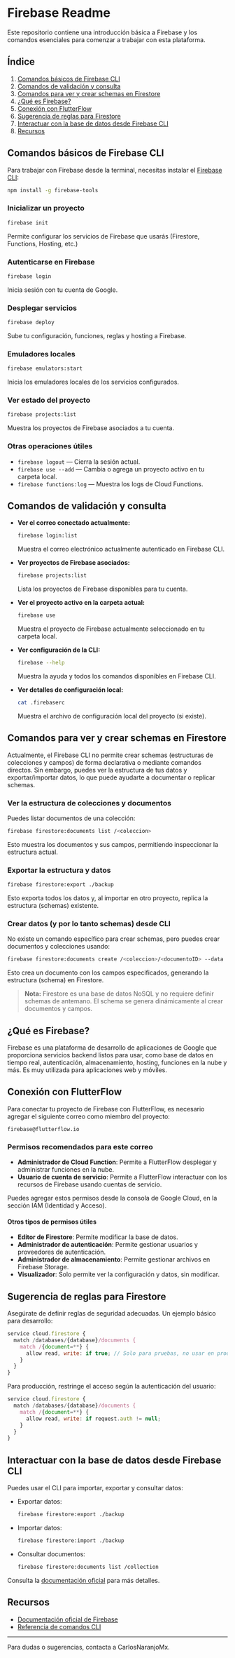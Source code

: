 # Firebase Readme

Este repositorio contiene una introducción básica a Firebase y los comandos esenciales para comenzar a trabajar con esta plataforma.

## Índice
1. [Comandos básicos de Firebase CLI](#comandos-básicos-de-firebase-cli)
2. [Comandos de validación y consulta](#comandos-de-validación-y-consulta)
3. [Comandos para ver y crear schemas en Firestore](#comandos-para-ver-y-crear-schemas-en-firestore)
4. [¿Qué es Firebase?](#qué-es-firebase)
5. [Conexión con FlutterFlow](#conexión-con-flutterflow)
6. [Sugerencia de reglas para Firestore](#sugerencia-de-reglas-para-firestore)
7. [Interactuar con la base de datos desde Firebase CLI](#interactuar-con-la-base-de-datos-desde-firebase-cli)
8. [Recursos](#recursos)

## Comandos básicos de Firebase CLI
Para trabajar con Firebase desde la terminal, necesitas instalar el [Firebase CLI](https://firebase.google.com/docs/cli):

```sh
npm install -g firebase-tools
```

### Inicializar un proyecto
```sh
firebase init
```
Permite configurar los servicios de Firebase que usarás (Firestore, Functions, Hosting, etc.)

### Autenticarse en Firebase
```sh
firebase login
```
Inicia sesión con tu cuenta de Google.

### Desplegar servicios
```sh
firebase deploy
```
Sube tu configuración, funciones, reglas y hosting a Firebase.

### Emuladores locales
```sh
firebase emulators:start
```
Inicia los emuladores locales de los servicios configurados.

### Ver estado del proyecto
```sh
firebase projects:list
```
Muestra los proyectos de Firebase asociados a tu cuenta.

### Otras operaciones útiles
- `firebase logout` — Cierra la sesión actual.
- `firebase use --add` — Cambia o agrega un proyecto activo en tu carpeta local.
- `firebase functions:log` — Muestra los logs de Cloud Functions.

## Comandos de validación y consulta

- **Ver el correo conectado actualmente:**
  ```sh
  firebase login:list
  ```
  Muestra el correo electrónico actualmente autenticado en Firebase CLI.

- **Ver proyectos de Firebase asociados:**
  ```sh
  firebase projects:list
  ```
  Lista los proyectos de Firebase disponibles para tu cuenta.

- **Ver el proyecto activo en la carpeta actual:**
  ```sh
  firebase use
  ```
  Muestra el proyecto de Firebase actualmente seleccionado en tu carpeta local.

- **Ver configuración de la CLI:**
  ```sh
  firebase --help
  ```
  Muestra la ayuda y todos los comandos disponibles en Firebase CLI.

- **Ver detalles de configuración local:**
  ```sh
  cat .firebaserc
  ```
  Muestra el archivo de configuración local del proyecto (si existe).

## Comandos para ver y crear schemas en Firestore

Actualmente, el Firebase CLI no permite crear schemas (estructuras de colecciones y campos) de forma declarativa o mediante comandos directos. Sin embargo, puedes ver la estructura de tus datos y exportar/importar datos, lo que puede ayudarte a documentar o replicar schemas.

### Ver la estructura de colecciones y documentos

Puedes listar documentos de una colección:
```sh
firebase firestore:documents list /<coleccion>
```
Esto muestra los documentos y sus campos, permitiendo inspeccionar la estructura actual.

### Exportar la estructura y datos
```sh
firebase firestore:export ./backup
```
Esto exporta todos los datos y, al importar en otro proyecto, replica la estructura (schemas) existente.

### Crear datos (y por lo tanto schemas) desde CLI
No existe un comando específico para crear schemas, pero puedes crear documentos y colecciones usando:
```sh
firebase firestore:documents create /<coleccion>/<documentoID> --data '{"campo1": "valor", "campo2": 123}'
```
Esto crea un documento con los campos especificados, generando la estructura (schema) en Firestore.

> **Nota:** Firestore es una base de datos NoSQL y no requiere definir schemas de antemano. El schema se genera dinámicamente al crear documentos y campos.

## ¿Qué es Firebase?
Firebase es una plataforma de desarrollo de aplicaciones de Google que proporciona servicios backend listos para usar, como base de datos en tiempo real, autenticación, almacenamiento, hosting, funciones en la nube y más. Es muy utilizada para aplicaciones web y móviles.

## Conexión con FlutterFlow
Para conectar tu proyecto de Firebase con FlutterFlow, es necesario agregar el siguiente correo como miembro del proyecto:

```
firebase@flutterflow.io
```

### Permisos recomendados para este correo
- **Administrador de Cloud Function**: Permite a FlutterFlow desplegar y administrar funciones en la nube.
- **Usuario de cuenta de servicio**: Permite a FlutterFlow interactuar con los recursos de Firebase usando cuentas de servicio.

Puedes agregar estos permisos desde la consola de Google Cloud, en la sección IAM (Identidad y Acceso).

#### Otros tipos de permisos útiles
- **Editor de Firestore**: Permite modificar la base de datos.
- **Administrador de autenticación**: Permite gestionar usuarios y proveedores de autenticación.
- **Administrador de almacenamiento**: Permite gestionar archivos en Firebase Storage.
- **Visualizador**: Solo permite ver la configuración y datos, sin modificar.

## Sugerencia de reglas para Firestore
Asegúrate de definir reglas de seguridad adecuadas. Un ejemplo básico para desarrollo:

```js
service cloud.firestore {
  match /databases/{database}/documents {
    match /{document=**} {
      allow read, write: if true; // Solo para pruebas, no usar en producción
    }
  }
}
```

Para producción, restringe el acceso según la autenticación del usuario:

```js
service cloud.firestore {
  match /databases/{database}/documents {
    match /{document=**} {
      allow read, write: if request.auth != null;
    }
  }
}
```

## Interactuar con la base de datos desde Firebase CLI
Puedes usar el CLI para importar, exportar y consultar datos:

- Exportar datos:
  ```sh
  firebase firestore:export ./backup
  ```
- Importar datos:
  ```sh
  firebase firestore:import ./backup
  ```
- Consultar documentos:
  ```sh
  firebase firestore:documents list /collection
  ```

Consulta la [documentación oficial](https://firebase.google.com/docs/firestore/manage-data/export-import) para más detalles.

## Recursos
- [Documentación oficial de Firebase](https://firebase.google.com/docs)
- [Referencia de comandos CLI](https://firebase.google.com/docs/cli#commands)

---

Para dudas o sugerencias, contacta a CarlosNaranjoMx.
